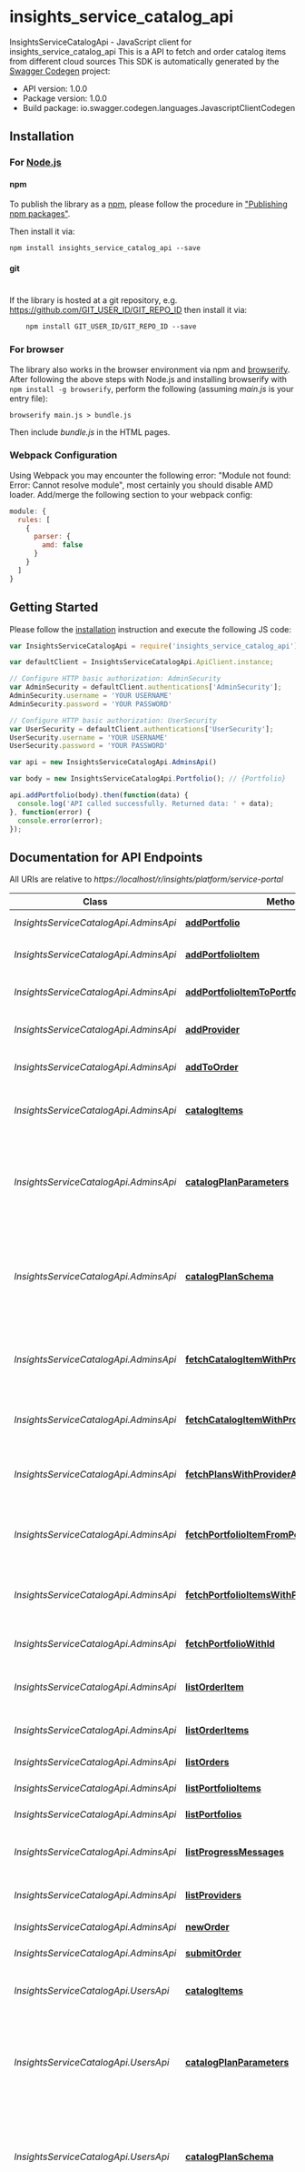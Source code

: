 # insights_service_catalog_api

InsightsServiceCatalogApi - JavaScript client for insights_service_catalog_api
This is a API to fetch and order catalog items from different cloud sources
This SDK is automatically generated by the [Swagger Codegen](https://github.com/swagger-api/swagger-codegen) project:

- API version: 1.0.0
- Package version: 1.0.0
- Build package: io.swagger.codegen.languages.JavascriptClientCodegen

## Installation

### For [Node.js](https://nodejs.org/)

#### npm

To publish the library as a [npm](https://www.npmjs.com/),
please follow the procedure in ["Publishing npm packages"](https://docs.npmjs.com/getting-started/publishing-npm-packages).

Then install it via:

```shell
npm install insights_service_catalog_api --save
```

#### git
#
If the library is hosted at a git repository, e.g.
https://github.com/GIT_USER_ID/GIT_REPO_ID
then install it via:

```shell
    npm install GIT_USER_ID/GIT_REPO_ID --save
```

### For browser

The library also works in the browser environment via npm and [browserify](http://browserify.org/). After following
the above steps with Node.js and installing browserify with `npm install -g browserify`,
perform the following (assuming *main.js* is your entry file):

```shell
browserify main.js > bundle.js
```

Then include *bundle.js* in the HTML pages.

### Webpack Configuration

Using Webpack you may encounter the following error: "Module not found: Error:
Cannot resolve module", most certainly you should disable AMD loader. Add/merge
the following section to your webpack config:

```javascript
module: {
  rules: [
    {
      parser: {
        amd: false
      }
    }
  ]
}
```

## Getting Started

Please follow the [installation](#installation) instruction and execute the following JS code:

```javascript
var InsightsServiceCatalogApi = require('insights_service_catalog_api');

var defaultClient = InsightsServiceCatalogApi.ApiClient.instance;

// Configure HTTP basic authorization: AdminSecurity
var AdminSecurity = defaultClient.authentications['AdminSecurity'];
AdminSecurity.username = 'YOUR USERNAME'
AdminSecurity.password = 'YOUR PASSWORD'

// Configure HTTP basic authorization: UserSecurity
var UserSecurity = defaultClient.authentications['UserSecurity'];
UserSecurity.username = 'YOUR USERNAME'
UserSecurity.password = 'YOUR PASSWORD'

var api = new InsightsServiceCatalogApi.AdminsApi()

var body = new InsightsServiceCatalogApi.Portfolio(); // {Portfolio} 

api.addPortfolio(body).then(function(data) {
  console.log('API called successfully. Returned data: ' + data);
}, function(error) {
  console.error(error);
});


```

## Documentation for API Endpoints

All URIs are relative to *https://localhost/r/insights/platform/service-portal*

Class | Method | HTTP request | Description
------------ | ------------- | ------------- | -------------
*InsightsServiceCatalogApi.AdminsApi* | [**addPortfolio**](docs/AdminsApi.md#addPortfolio) | **POST** /portfolios | API to add a new portfolio
*InsightsServiceCatalogApi.AdminsApi* | [**addPortfolioItem**](docs/AdminsApi.md#addPortfolioItem) | **POST** /portfolio_items | API to add a new portfolio item
*InsightsServiceCatalogApi.AdminsApi* | [**addPortfolioItemToPortfolio**](docs/AdminsApi.md#addPortfolioItemToPortfolio) | **POST** /portfolios/{portfolio_id}/portfolio_items/{portfolio_item_id} | Add Portfolio item to a portfolio
*InsightsServiceCatalogApi.AdminsApi* | [**addProvider**](docs/AdminsApi.md#addProvider) | **POST** /providers | Temporary API to add a new provider
*InsightsServiceCatalogApi.AdminsApi* | [**addToOrder**](docs/AdminsApi.md#addToOrder) | **POST** /orders/{order_id}/items | Add a Catalog to the Order in Pending State
*InsightsServiceCatalogApi.AdminsApi* | [**catalogItems**](docs/AdminsApi.md#catalogItems) | **GET** /catalog_items | fetches catalog items from all providers
*InsightsServiceCatalogApi.AdminsApi* | [**catalogPlanParameters**](docs/AdminsApi.md#catalogPlanParameters) | **GET** /providers/{provider_id}/catalog_items/{catalog_id}/plans/{plan_id}/parameters | Fetches catalog parameters, it needs the provider id, the catalog_id and the plan_id
*InsightsServiceCatalogApi.AdminsApi* | [**catalogPlanSchema**](docs/AdminsApi.md#catalogPlanSchema) | **GET** /providers/{provider_id}/catalog_items/{catalog_id}/plans/{plan_id}/json_schema | Fetches catalog json schema, it needs the provider id, the catalog_id and the plan_id
*InsightsServiceCatalogApi.AdminsApi* | [**fetchCatalogItemWithProvider**](docs/AdminsApi.md#fetchCatalogItemWithProvider) | **GET** /providers/{provider_id}/catalog_items | Fetch all or a specific catalog item from a specific provider
*InsightsServiceCatalogApi.AdminsApi* | [**fetchCatalogItemWithProviderAndCatalogID**](docs/AdminsApi.md#fetchCatalogItemWithProviderAndCatalogID) | **GET** /providers/{provider_id}/catalog_items/{catalog_id} | Fetches a specific catalog item for a provider
*InsightsServiceCatalogApi.AdminsApi* | [**fetchPlansWithProviderAndCatalogID**](docs/AdminsApi.md#fetchPlansWithProviderAndCatalogID) | **GET** /providers/{provider_id}/catalog_items/{catalog_id}/plans | Fetches all the plans for a specific catalog item for a provider
*InsightsServiceCatalogApi.AdminsApi* | [**fetchPortfolioItemFromPortfolio**](docs/AdminsApi.md#fetchPortfolioItemFromPortfolio) | **GET** /portfolios/{portfolio_id}/portfolio_items/{portfolio_item_id} | Fetch a portfolio item from a specific portfolio
*InsightsServiceCatalogApi.AdminsApi* | [**fetchPortfolioItemsWithPortfolio**](docs/AdminsApi.md#fetchPortfolioItemsWithPortfolio) | **GET** /portfolios/{portfolio_id}/portfolio_items | Fetch all portfolio items from a specific portfolio
*InsightsServiceCatalogApi.AdminsApi* | [**fetchPortfolioWithId**](docs/AdminsApi.md#fetchPortfolioWithId) | **GET** /portfolios/{portfolio_id} | Fetch a specific Portfolio
*InsightsServiceCatalogApi.AdminsApi* | [**listOrderItem**](docs/AdminsApi.md#listOrderItem) | **GET** /orders/{order_id}/items/{order_item_id} | Get an individual item from a given order
*InsightsServiceCatalogApi.AdminsApi* | [**listOrderItems**](docs/AdminsApi.md#listOrderItems) | **GET** /orders/{order_id}/items | Get a list of items in a given order
*InsightsServiceCatalogApi.AdminsApi* | [**listOrders**](docs/AdminsApi.md#listOrders) | **GET** /orders | Get a list of orders
*InsightsServiceCatalogApi.AdminsApi* | [**listPortfolioItems**](docs/AdminsApi.md#listPortfolioItems) | **GET** /portfolio_items | API to list portfolio_items
*InsightsServiceCatalogApi.AdminsApi* | [**listPortfolios**](docs/AdminsApi.md#listPortfolios) | **GET** /portfolios | API to list portfolios
*InsightsServiceCatalogApi.AdminsApi* | [**listProgressMessages**](docs/AdminsApi.md#listProgressMessages) | **GET** /order_items/{order_item_id}/progress_messages | Get a list of progress messages in an item
*InsightsServiceCatalogApi.AdminsApi* | [**listProviders**](docs/AdminsApi.md#listProviders) | **GET** /providers | Temporary API to list provider
*InsightsServiceCatalogApi.AdminsApi* | [**newOrder**](docs/AdminsApi.md#newOrder) | **POST** /orders | Create a new order
*InsightsServiceCatalogApi.AdminsApi* | [**submitOrder**](docs/AdminsApi.md#submitOrder) | **POST** /orders/{order_id} | Submit the given order
*InsightsServiceCatalogApi.UsersApi* | [**catalogItems**](docs/UsersApi.md#catalogItems) | **GET** /catalog_items | fetches catalog items from all providers
*InsightsServiceCatalogApi.UsersApi* | [**catalogPlanParameters**](docs/UsersApi.md#catalogPlanParameters) | **GET** /providers/{provider_id}/catalog_items/{catalog_id}/plans/{plan_id}/parameters | Fetches catalog parameters, it needs the provider id, the catalog_id and the plan_id
*InsightsServiceCatalogApi.UsersApi* | [**catalogPlanSchema**](docs/UsersApi.md#catalogPlanSchema) | **GET** /providers/{provider_id}/catalog_items/{catalog_id}/plans/{plan_id}/json_schema | Fetches catalog json schema, it needs the provider id, the catalog_id and the plan_id
*InsightsServiceCatalogApi.UsersApi* | [**fetchCatalogItemWithProvider**](docs/UsersApi.md#fetchCatalogItemWithProvider) | **GET** /providers/{provider_id}/catalog_items | Fetch all or a specific catalog item from a specific provider
*InsightsServiceCatalogApi.UsersApi* | [**fetchCatalogItemWithProviderAndCatalogID**](docs/UsersApi.md#fetchCatalogItemWithProviderAndCatalogID) | **GET** /providers/{provider_id}/catalog_items/{catalog_id} | Fetches a specific catalog item for a provider
*InsightsServiceCatalogApi.UsersApi* | [**fetchPlansWithProviderAndCatalogID**](docs/UsersApi.md#fetchPlansWithProviderAndCatalogID) | **GET** /providers/{provider_id}/catalog_items/{catalog_id}/plans | Fetches all the plans for a specific catalog item for a provider
*InsightsServiceCatalogApi.UsersApi* | [**fetchPortfolioItemFromPortfolio**](docs/UsersApi.md#fetchPortfolioItemFromPortfolio) | **GET** /portfolios/{portfolio_id}/portfolio_items/{portfolio_item_id} | Fetch a portfolio item from a specific portfolio
*InsightsServiceCatalogApi.UsersApi* | [**fetchPortfolioItemsWithPortfolio**](docs/UsersApi.md#fetchPortfolioItemsWithPortfolio) | **GET** /portfolios/{portfolio_id}/portfolio_items | Fetch all portfolio items from a specific portfolio
*InsightsServiceCatalogApi.UsersApi* | [**fetchPortfolioWithId**](docs/UsersApi.md#fetchPortfolioWithId) | **GET** /portfolios/{portfolio_id} | Fetch a specific Portfolio
*InsightsServiceCatalogApi.UsersApi* | [**listOrderItem**](docs/UsersApi.md#listOrderItem) | **GET** /orders/{order_id}/items/{order_item_id} | Get an individual item from a given order
*InsightsServiceCatalogApi.UsersApi* | [**listOrderItems**](docs/UsersApi.md#listOrderItems) | **GET** /orders/{order_id}/items | Get a list of items in a given order
*InsightsServiceCatalogApi.UsersApi* | [**listOrders**](docs/UsersApi.md#listOrders) | **GET** /orders | Get a list of orders
*InsightsServiceCatalogApi.UsersApi* | [**listPortfolioItems**](docs/UsersApi.md#listPortfolioItems) | **GET** /portfolio_items | API to list portfolio_items
*InsightsServiceCatalogApi.UsersApi* | [**listPortfolios**](docs/UsersApi.md#listPortfolios) | **GET** /portfolios | API to list portfolios
*InsightsServiceCatalogApi.UsersApi* | [**listProgressMessages**](docs/UsersApi.md#listProgressMessages) | **GET** /order_items/{order_item_id}/progress_messages | Get a list of progress messages in an item


## Documentation for Models

 - [InsightsServiceCatalogApi.CatalogItem](docs/CatalogItem.md)
 - [InsightsServiceCatalogApi.CatalogPlan](docs/CatalogPlan.md)
 - [InsightsServiceCatalogApi.JSONSchema](docs/JSONSchema.md)
 - [InsightsServiceCatalogApi.Order](docs/Order.md)
 - [InsightsServiceCatalogApi.OrderItem](docs/OrderItem.md)
 - [InsightsServiceCatalogApi.Organization](docs/Organization.md)
 - [InsightsServiceCatalogApi.ParameterValue](docs/ParameterValue.md)
 - [InsightsServiceCatalogApi.PlanParameter](docs/PlanParameter.md)
 - [InsightsServiceCatalogApi.Portfolio](docs/Portfolio.md)
 - [InsightsServiceCatalogApi.PortfolioItem](docs/PortfolioItem.md)
 - [InsightsServiceCatalogApi.ProgressMessage](docs/ProgressMessage.md)
 - [InsightsServiceCatalogApi.Provider](docs/Provider.md)


## Documentation for Authorization


### AdminSecurity

- **Type**: HTTP basic authentication

### UserSecurity

- **Type**: HTTP basic authentication

